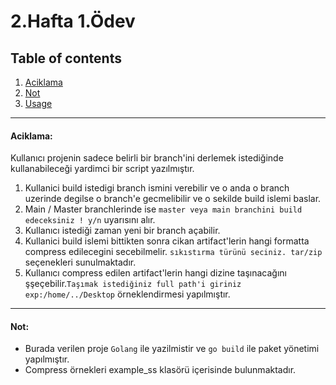 # 2.Hafta 1.Ödev

## Table of contents

1. [Aciklama](#aciklama)
2. [Not](#not)
3. [Usage](#usage)

---

#### Aciklama:
Kullanıcı projenin sadece belirli bir branch'ini derlemek istediğinde kullanabileceği yardimci bir script yazılmıştır.
1. Kullanici build istedigi branch ismini verebilir ve o anda o branch uzerinde degilse o branch'e gecmelibilir ve o sekilde build islemi baslar.
2. Main / Master branchlerinde ise `master veya main branchini build edeceksiniz ! y/n` uyarısını alır.
3. Kullanıcı istediği zaman yeni bir branch açabilir.
4. Kullanici build islemi bittikten sonra cikan artifact'lerin hangi formatta compress edilecegini secebilmelir. `sıkıstırma türünü seciniz. tar/zip` seçenekleri sunulmaktadır.
5. Kullanıcı compress edilen artifact'lerin hangi dizine taşınacağını şşeçebilir.`Taşımak istediğiniz full path'i giriniz exp:/home/../Desktop` örneklendirmesi yapılmıştır.

---

#### Not:

- Burada verilen proje `Golang` ile yazilmistir ve `go build` ile paket yönetimi yapılmıştır.
- Compress örnekleri example_ss klasörü içerisinde bulunmaktadır.